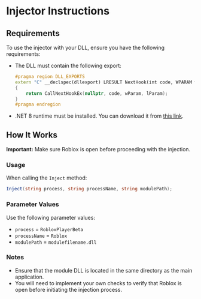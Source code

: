 # Injector Instructions

## Requirements

To use the injector with your DLL, ensure you have the following requirements:

- The DLL must contain the following export:

    ```cpp
    #pragma region DLL_EXPORTS
    extern "C" __declspec(dllexport) LRESULT NextHook(int code, WPARAM wParam, LPARAM lParam)
    {
        return CallNextHookEx(nullptr, code, wParam, lParam);
    }
    #pragma endregion
    ```

- .NET 8 runtime must be installed. You can download it from [this link](https://dotnet.microsoft.com/en-us/download/dotnet/8.0).

## How It Works

**Important:** Make sure Roblox is open before proceeding with the injection.

### Usage

When calling the `Inject` method:

```csharp
Inject(string process, string processName, string modulePath);
```

### Parameter Values

Use the following parameter values:

- `process` = `RobloxPlayerBeta`
- `processName` = `Roblox`
- `modulePath` = `modulefilename.dll`

### Notes

- Ensure that the module DLL is located in the same directory as the main application.
- You will need to implement your own checks to verify that Roblox is open before initiating the injection process.
